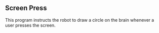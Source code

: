 Screen Press
---

This program instructs the robot to draw a circle on the brain whenever a user presses the screen.
